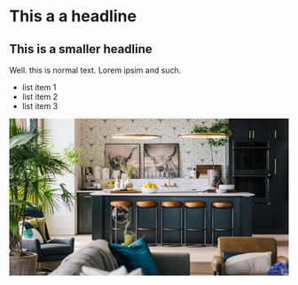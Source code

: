 # This a a headline

## This is a smaller headline

Well. this is normal text. Lorem ipsim and such.

* list item 1
* list item 2
* list item 3

![](z1.jpg)
